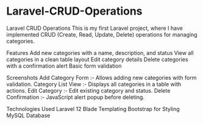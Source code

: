 # Laravel-CRUD-Operations

Laravel CRUD Operations
This is my first Laravel project, where I have implemented CRUD (Create, Read, Update, Delete) operations for managing categories.

Features
Add new categories with a name, description, and status
View all categories in a clean table layout
Edit category details
Delete categories with a confirmation alert
Basic form validation

Screenshots
Add Category Form :- Allows adding new categories with form validation.
Category List View :- Displays all categories in a table with actions.
Edit Category :- Edit existing category and status.
Delete Confirmation :- JavaScript alert popup before deleting.

Technologies Used
Laravel 12
Blade Templating
Bootstrap for Styling
MySQL Database
